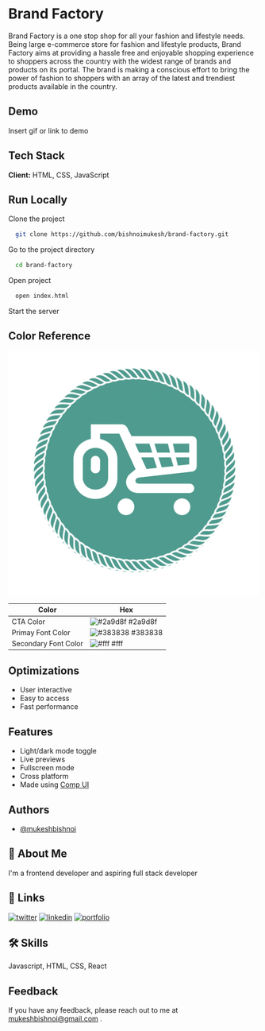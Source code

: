 
# Brand Factory

Brand Factory is a one stop shop for all your fashion and lifestyle needs. 
Being large e-commerce store for fashion and lifestyle products, 
Brand Factory aims at providing a hassle free and enjoyable shopping experience 
to shoppers across the country with the widest range of brands and products on its portal. 
The brand is making a conscious effort to bring the power of fashion to shoppers with an 
array of the latest and trendiest products available in the country.

## Demo

Insert gif or link to demo

## Tech Stack

**Client:** HTML, CSS, JavaScript


## Run Locally

Clone the project

```bash
  git clone https://github.com/bishnoimukesh/brand-factory.git
```

Go to the project directory

```bash
  cd brand-factory
```

Open project

```bash
  open index.html
```

Start the server

## Color Reference
![Logo](https://github.com/bishnoimukesh/brand-factory/blob/development/img/brand-logo.png)


| Color             | Hex                                                                |
| ----------------- | ------------------------------------------------------------------ |
| CTA Color | ![#2a9d8f](https://via.placeholder.com/10/0a192f?text=+) #2a9d8f |
| Primay Font Color | ![#383838](https://via.placeholder.com/10/0a192f?text=+) #383838 |
| Secondary Font Color | ![#fff](https://via.placeholder.com/10/0a192f?text=+) #fff |

## Optimizations

- User interactive 
- Easy to access
- Fast performance

## Features

- Light/dark mode toggle
- Live previews
- Fullscreen mode
- Cross platform
- Made using [Comp UI](https://comp-ui.netlify.app/)

## Authors
- [@mukeshbishnoi](https://www.github.com/bishnoimukesh)

## 🚀 About Me
I'm a frontend developer and aspiring full stack developer


## 🔗 Links
[![twitter](https://img.shields.io/badge/twitter-1DA1F2?style=for-the-badge&logo=twitter&logoColor=white)](https://twitter.com/_mukeshbishnoi)
[![linkedin](https://img.shields.io/badge/linkedin-0A66C2?style=for-the-badge&logo=linkedin&logoColor=white)](https://www.linkedin.com/in/bishnoimukesh/)
[![portfolio](https://img.shields.io/badge/my_portfolio-000?style=for-the-badge&logo=ko-fi&logoColor=white)](https://mukeshportfolio.netlify.app/)


## 🛠 Skills
Javascript, HTML, CSS, React

## Feedback

If you have any feedback, please reach out to me at mukeshbishnoi@gmail.com .

